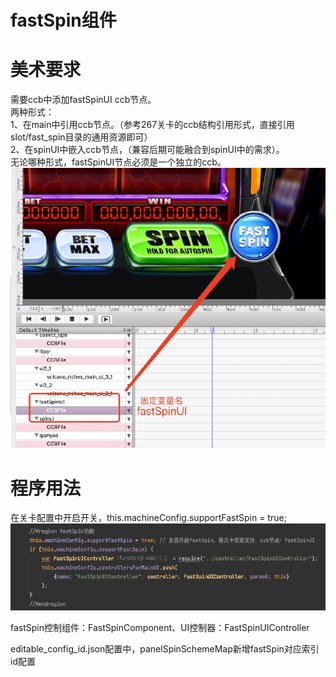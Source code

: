 # fastSpin组件

# 美术要求

需要ccb中添加fastSpinUI ccb节点。  
   两种形式：  
       1、在main中引用ccb节点。（参考267关卡的ccb结构引用形式，直接引用slot/fast\_spin目录的通用资源即可）  
       2、在spinUI中嵌入ccb节点，（兼容后期可能融合到spinUI中的需求）。  
   无论哪种形式，fastSpinUI节点必须是一个独立的ccb。![image1](/assets/1758727509589_150706d6.png)

# 程序用法

   在关卡配置中开启开关，this.machineConfig.supportFastSpin \= true;  
![image2](/assets/1758727509590_7f030598.png)

   fastSpin控制组件：FastSpinComponent、UI控制器：FastSpinUIController

   editable\_config\_id.json配置中，panelSpinSchemeMap新增fastSpin对应索引id配置  
<!-- ![image3](/assets/1758727509592_8fe68dfc.png) -->
<!-- ⚠️ 图片文件缺失，已注释 -->






